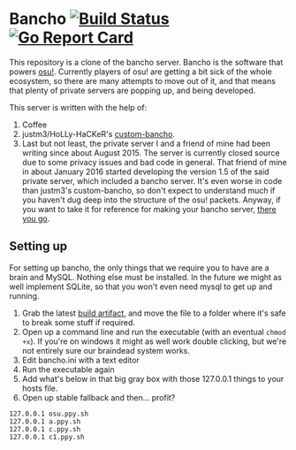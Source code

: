 # Bancho [![Build Status](https://travis-ci.org/bnch/bancho.svg?branch=master)](https://travis-ci.org/bnch/bancho) [![Go Report Card](https://goreportcard.com/badge/github.com/bnch/bancho)](https://goreportcard.com/report/github.com/bnch/bancho)

This repository is a clone of the bancho server. Bancho is the software that
powers [osu!](https://osu.ppy.sh). Currently players of osu! are getting a bit
sick of the whole ecosystem, so there are many attempts to move out of it, and
that means that plenty of private servers are popping up, and being developed.

This server is written with the help of:

1. Coffee
2. justm3/HoLLy-HaCKeR's [custom-bancho](https://github.com/HoLLy-HaCKeR/custom-bancho).
3. Last but not least, the private server I and a friend of mine had been
   writing since about August 2015. The server is currently closed source due to
   some privacy issues and bad code in general. That friend of mine in about
   January 2016 started developing the version 1.5 of the said private server,
   which included a bancho server. It's even worse in code than justm3's
   custom-bancho, so don't expect to understand much if you haven't dug deep
   into the structure of the osu! packets. Anyway, if you want to take it for
   reference for making your bancho server, [there you go](http://hastebin.com/opadinohej.php).

## Setting up

For setting up bancho, the only things that we require you to have are a brain
and MySQL. Nothing else must be installed. In the future we might as well
implement SQLite, so that you won't even need mysql to get up and running.

1. Grab the latest [build artifact](http://zxq.co:60291/view/bnch/bancho), and
   move the file to a folder where it's safe to break some stuff if required.
2. Open up a command line and run the executable (with an eventual `chmod +x`).
   If you're on windows it might as well work double clicking, but we're not
   entirely sure our braindead system works.
3. Edit bancho.ini with a text editor
4. Run the executable again
5. Add what's below in that big gray box with those 127.0.0.1 things to your
   hosts file.
6. Open up stable fallback and then... profit?

```
127.0.0.1 osu.ppy.sh
127.0.0.1 a.ppy.sh
127.0.0.1 c.ppy.sh
127.0.0.1 c1.ppy.sh
```

